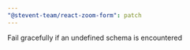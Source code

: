 ```yaml
---
"@stevent-team/react-zoom-form": patch
---
```


Fail gracefully if an undefined schema is encountered
